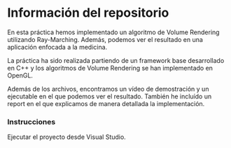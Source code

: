 # Información del repositorio
En esta práctica hemos implementado un algoritmo de Volume Rendering utilizando Ray-Marching. Además, podemos ver el resultado en una aplicación enfocada a la medicina.

La práctica ha sido realizada partiendo de un framework base desarrollado en C++ y los algoritmos de Volume Rendering se han implementado en OpenGL.

Además de los archivos, encontramos un vídeo de demostración y un ejecutable en el que podemos ver el resultado.
También he incluído un report en el que explicamos de manera detallada la implementación.

### Instrucciones
Ejecutar el proyecto desde Visual Studio.
